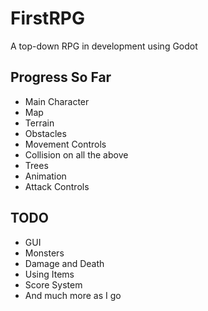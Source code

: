 # FirstRPG
A top-down RPG in development using Godot

Progress So Far
----
- Main Character
- Map
- Terrain
- Obstacles
- Movement Controls
- Collision on all the above
- Trees
- Animation
- Attack Controls

TODO
----
- GUI
- Monsters
- Damage and Death
- Using Items
- Score System
- And much more as I go 